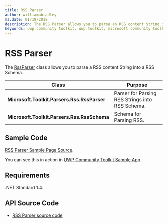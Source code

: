 ```yaml
---
title: RSS Parser
author: williamabradley
ms.date: 01/19/2018
description: The RSS Parser allows you to parse an RSS content String into RSS Schema.
keywords: uwp community toolkit, uwp toolkit, microsoft community toolkit, microsoft toolkit, rss, rss parsing, parser
---
```


# RSS Parser

The [RssParser](https://docs.microsoft.com/en-us/dotnet/api/microsoft.toolkit.parsers.rss.rssparser) class allows you to parse a RSS content String into a RSS Schema.

| Class | Purpose |
| --- | --- |
| **Microsoft.Toolkit.Parsers.Rss.RssParser** | Parser for Parsing RSS Strings into RSS Schema. |
| **Microsoft.Toolkit.Parsers.Rss.RssSchema** | Schema for Parsing RSS. |

## Sample Code

[RSS Parser Sample Page Source](https://github.com/Microsoft/UWPCommunityToolkit/blob/master/Microsoft.Toolkit.Uwp.SampleApp/SamplePages/RssParser/RssParserPage.xaml.cs).

You can see this in action in [UWP Community Toolkit Sample App](https://www.microsoft.com/store/apps/9NBLGGH4TLCQ).

## Requirements

.NET Standard 1.4.

## API Source Code

- [RSS Parser source code](https://github.com/Microsoft/UWPCommunityToolkit/tree/master/Microsoft.Toolkit.Parsers/Rss)